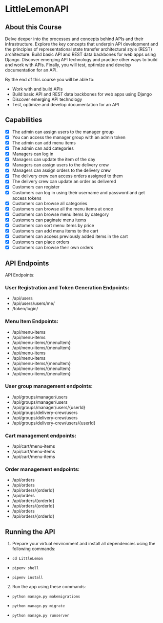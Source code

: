 # LittleLemonAPI
## About this Course
Delve deeper into the processes and concepts behind APIs and their infrastructure. Explore the key concepts that underpin API development and the principles of representational state transfer architectural style (REST) architecture. Build basic API and REST data backbones for web apps using Django. Discover emerging API technology and practice other ways to build and work with APIs. Finally, you will test, optimize and develop documentation for an API.

By the end of this course you will be able to:

- Work with and build APIs
-	Build basic API and REST data backbones for web apps using Django
-	Discover emerging API technology 
-	Test, optimize and develop documentation for an API

## Capabilities
- [x] The admin can assign users to the manager group
- [x] You can access the manager group with an admin token
- [x] The admin can add menu items 
- [x] The admin can add categories
- [x] Managers can log in 
- [x] Managers can update the item of the day
- [x] Managers can assign users to the delivery crew
- [x] Managers can assign orders to the delivery crew
- [x] The delivery crew can access orders assigned to them
- [x] The delivery crew can update an order as delivered
- [x] Customers can register
- [x] Customers can log in using their username and password and get access tokens
- [x] Customers can browse all categories 
- [x] Customers can browse all the menu items at once
- [x] Customers can browse menu items by category
- [x] Customers can paginate menu items
- [x] Customers can sort menu items by price
- [x] Customers can add menu items to the cart
- [x] Customers can access previously added items in the cart
- [x] Customers can place orders
- [x] Customers can browse their own orders

## API Endpoints
API Endpoints:

### User Registration and Token Generation Endpoints:
-	/api/users
-	/api/users/users/me/
-	/token/login/

### Menu Item Endpoints:
-	/api/menu-items
-	/api/menu-items
-	/api/menu-items/{menuItem}
-	/api/menu-items/{menuItem}
-	/api/menu-items
-	/api/menu-items
-	/api/menu-items/{menuItem}
-	/api/menu-items/{menuItem}
-	/api/menu-items/{menuItem}

### User group management endpoints:
-	/api/groups/manager/users
-	/api/groups/manager/users
-	/api/groups/manager/users/{userId}
-	/api/groups/delivery-crew/users
-	/api/groups/delivery-crew/users
-	/api/groups/delivery-crew/users/{userId}

### Cart management endpoints:
-	/api/cart/menu-items
-	/api/cart/menu-items
-	/api/cart/menu-items

### Order management endpoints:
-	/api/orders
-	/api/orders
-	/api/orders/{orderId}
-	/api/orders
-	/api/orders/{orderId}
-	/api/orders/{orderId}
-	/api/orders
-	/api/orders/{orderId}

## Running the API
1. Prepare your virtual environment and install all dependencies using the following commands:

- `cd LittleLemon`

- `pipenv shell`

- `pipenv install`

2. Run the app using these commands:

- `python manage.py makemigrations `

- `python manage.py migrate`

- `python manage.py runserver`
